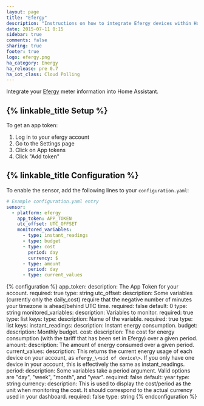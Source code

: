 ```yaml
---
layout: page
title: "Efergy"
description: "Instructions on how to integrate Efergy devices within Home Assistant."
date: 2015-07-11 0:15
sidebar: true
comments: false
sharing: true
footer: true
logo: efergy.png
ha_category: Energy
ha_release: pre 0.7
ha_iot_class: Cloud Polling
---
```


Integrate your [Efergy](https://efergy.com) meter information into Home Assistant.

## {% linkable_title Setup %}

To get an app token:

1. Log in to your efergy account
2. Go to the Settings page
3. Click on App tokens
4. Click "Add token"

## {% linkable_title Configuration %}

To enable the sensor, add the following lines to your `configuration.yaml`:

```yaml
# Example configuration.yaml entry
sensor:
  - platform: efergy
    app_token: APP_TOKEN
    utc_offset: UTC_OFFSET
    monitored_variables:
      - type: instant_readings
      - type: budget
      - type: cost
        period: day
        currency: $
      - type: amount
        period: day
      - type: current_values
```

{% configuration %}
app_token:
  description: The App Token for your account.
  required: true
  type: string
utc_offset:
  description: Some variables (currently only the daily_cost) require that the negative number of minutes your timezone is ahead/behind UTC time.
  required: false
  default: 0
  type: string
monitored_variables:
  description: Variables to monitor.
  required: true
  type: list
  keys:
    type:
      description: Name of the variable.
      required: true
      type: list
      keys:
        instant_readings:
          description: Instant energy consumption.
        budget:
          description: Monthly budget.
        cost:
          description: The cost for energy consumption (with the tariff that has been set in Efergy) over a given period.
        amount:
          description: The amount of energy consumed over a given period.
        current_values:
          description: This returns the current energy usage of each device on your account, as `efergy_\<sid of device\>`. If you only have one device in your account, this is effectively the same as instant_readings.
    period:
      description: Some variables take a period argument. Valid options are "day", "week", "month", and "year".
      required: false
      default: year
      type: string
    currency:
      description: This is used to display the cost/period as the unit when monitoring the cost. It should correspond to the actual currency used in your dashboard.
      required: false
      type: string
{% endconfiguration %}
